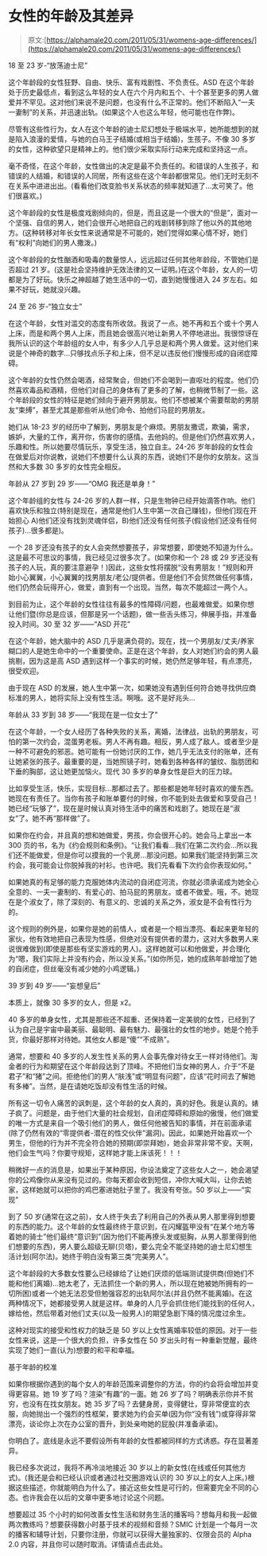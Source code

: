 # 女性的年龄及其差异

> 原文:[https://alphamale20.com/2011/05/31/womens-age-differences/](https://alphamale20.com/2011/05/31/womens-age-differences/)

18 至 23 岁-“放荡迪士尼”

这个年龄段的女性狂野、自由、快乐、富有戏剧性、不负责任。ASD 在这个年龄处于历史最低点，看到这么年轻的女人在六个月内和五个、十个甚至更多的男人做爱并不罕见。这对他们来说不是问题，也没有什么不正常的。他们不断陷入“一夫一妻制”的关系，并迅速出轨。(如果这个人也这么年轻，他可能也在作弊)。

尽管有这些性行为，女人在这个年龄的迪士尼幻想处于极端水平，她所能想到的就是陷入浪漫的爱情，与她的白马王子结婚(或相当于结婚)，生孩子。不像 30 多岁的女性，这种欲望只是精神上的。他们很少采取实际行动来完成和坚持这一点。

毫不奇怪，在这个年龄，女性做出的决定是最不负责任的。和错误的人生孩子，和错误的人结婚，和错误的人同居，所有这些在这个年龄都很常见。他们无时无刻不在关系中进进出出。(看看他们改变脸书关系状态的频率就知道了...太可笑了。他们很喜欢。)

这个年龄段的女性是极度戏剧倾向的，但是，而且这是一个很大的“但是”，面对一个坚强、自信的男人，她们会很开心地把自己的戏剧转移到除了他以外的其他地方。(这种转移对年长女性来说通常是不可能的，她们觉得如果心情不好，她们有“权利”向她们的男人撒泼。)

这个年龄段的女性酗酒和吸毒的数量惊人，远远超过任何其他年龄段，不管她们是否超过 21 岁。(这是社会坚持维护无效法律的又一证明。)在这个年龄，女人的一切都是为了好玩。快乐之神超越了她生活中的一切，直到她慢慢进入 24 岁左右。如果不好玩，她就没兴趣。

24 至 26 岁-“独立女士”

在这个年龄，女性对滥交的态度有所收敛。我说了一点。她不再和五个或十个男人上床，而是和两个男人上床，而且她会很高兴地让新男人不停地进出。我很惊讶在我所认识的这个年龄组的女人中，有多少人几乎总是和两个男人做爱。这对他们来说是个神奇的数字...只够找点乐子和上床，但不足以违反他们慢慢形成的自闭症障碍。

这个年龄的女性仍然会喝酒，经常聚会，但她们不会喝到一直呕吐的程度。他们仍然喜欢毒品和酒精，但他们对自己的身体有了更多的了解，也稍微节制了一些。这个年龄段的女性的特征是她们倾向于避开男朋友。他们不想被某个需要帮助的男朋友“束缚”，甚至尤其是那些听从他们命令、拍他们马屁的男朋友。

她们从 18-23 岁的经历中了解到，男朋友是个麻烦。男朋友撒谎，欺骗，需求，嫉妒，大量的工作，离开你，伤害你的感情。去他妈的。但是他们仍然喜欢男人，乐趣和性。所以她要尽情玩乐，享受生活，独立自主。24-26 岁年龄段的女性会在做爱后对你说教，说她们不想要什么认真的东西，说她们不是你的女朋友。这当然和大多数 30 多岁的女性完全相反。

年龄从 27 岁到 29 岁——“OMG 我还是单身！”

这个年龄组的女性与 24-26 岁的人群一样，只是生物钟已经开始滴答作响。他们喜欢快乐和独立(特别是现在，通常是他们人生中第一次自己赚钱)，但他们现在开始担心 A)他们还没有找到灵魂伴侣，B)他们还没有任何孩子(假设他们还没有任何孩子)...很多都是)。

一个 28 岁还没有孩子的女人会突然想要孩子，非常想要，即使她不知道为什么。这是最不可思议的事情，我已经见过很多次了。(如果你和一个 28 或 29 岁还没有孩子的人玩，真的要注意避孕！)因此，这些女性将摆脱“没有男朋友！”规则和开始小心翼翼，小心翼翼的找男朋友/老公/提供者。但是他们不会贸然做任何事情，他们仍然会玩得开心，做爱，直到有一个出现。当然，每次不能超过一两个人。

到目前为止，这个年龄的女性往往有最多的性障碍/问题，也最难做爱。如果你想让他们暨(你总是应该，但那是另一个话题)，做一些舌头练习，伸展手指，并准备投入时间。30 至 32 岁——“ASD 开花”

在这个年龄，她大脑中的 ASD 几乎是满负荷的。现在，找一个男朋友/丈夫/养家糊口的人是她生命中的一个重要使命。正是在这个年龄，女人对她们约会的男人最挑剔，因为这是高 ASD 遇到这样一个事实的时候，她仍然足够年轻，有点漂亮，很受欢迎。

由于现在 ASD 的发展，她人生中第一次，如果她没有遇到任何符合她寻找供应商标准的男人，她将实际上没有性生活。啊哦。这不是好兆头...

年龄从 33 岁到 38 岁——“我现在是一位女士了”

在这个年龄，一个女人经历了各种失败的关系，离婚，法律战，出轨的男朋友，可怕的第一次约会，混蛋男老板。男人不再有趣。相反，男人成了敌人。或者至少是一种不可避免的邪恶。她可能有一份她讨厌的工作，她几乎无法支付的账单，还有让她紧张的孩子。最重要的是，当她照镜子时，她看到各种各样的皱纹、脂肪团和下垂的胸部，这让她更加恼火。现代 30 多岁的单身女性是巨大的压力球。

比如享受生活，快乐，实现目标...那都过去了。那些都是她年轻时喜欢的傻东西。她现在有责任了。当你有孩子和账单要付的时候，你不能到处去做爱和享受自己！她已经“玩够了”，现在是时候认真对待生活中的痛苦和戏剧了。她现在是“淑女”了。她不再“那样做”了。

如果你在约会，并且真的想和她做爱，男孩，你会很开心的。她会马上拿出一本 300 页的书，名为《约会规则和条例》。“让我们看看...我们在第二次约会...所以我们还不能做爱，但是你可以摸我的一个乳房...那没问题。如果我们能坚持到第三次约会，我可能会让你脱掉我的衬衫。也许吧。我们先看看下次约会你表现如何。”

如果她真的有足够的能力克服她体内流动的自闭症河流，你就必须承诺成为她全心全意的、一夫一妻制的、有爱心的、拍马屁的男朋友。或者不做爱。哦，不。她现在是个淑女了，除了深刻的、有意义的、忠诚的关系之外，淑女是不会有性行为的。

这个规则的例外是，如果你是她的前情人，或者是一个相当漂亮、看起来更年轻的家伙，他有效地把自己表现为性感，但绝对没有提供者的潜力，这对大多数男人来说很难做到(即使是那些有坚实游戏的男人)。这样她就可以和他做爱，并合理化为“嗯，我们实际上并没有约会，所以没关系。”(如你所见，她的成熟年龄增加了她的自闭症，但丝毫没有减少她的小鸡逻辑。)

39 岁到 49 岁——“妄想皇后”

本质上，就像 30 多岁的女人，但是 x2。

40 多岁的单身女性，尤其是那些还不超重、还保持着一定美貌的女性，已经到了认为自己是宇宙中最美丽、最聪明、最有魅力、最强壮的女性的地步。她是个抢手货，你最好那样对待她。其他女人都是“傻”“不成熟”。

通常，想要和 40 多岁的人发生性关系的男人会事先像对待女王一样对待他们。淘金者的行为和期望在这个年龄段达到了顶峰。不把他们当女神的男人，介于“不是君子”和“猪”之间。拒绝他们的男人“肤浅”或“明显有问题”，应该“花时间去了解她有多棒”。当然，是在请她吃饭却没有性生活的时候。

所有这一切令人痛苦的讽刺是，这个年龄的女人真的，真的好色。我是认真的。婊子疯了。问题是，由于他们大量的社会规划，自闭症障碍和原始的傲慢，他们做爱的唯一方式是来自一个吸引他们的男人，做任何他被告知的事情，并在前面承诺(除了仍然有效的“零提供者-潜在的性交伙伴”漏洞)。因此，如果她开始喜欢一个男生，但他的行为并不完全符合她的预期(即崇拜她)，她会非常非常不安。天啊，他们会生气吗？你要守规矩，这样她才能上床该死！！！

稍微好一点的消息是，如果出于某种原因，你设法奠定了这些女人之一，她会渴望你的公鸡像你从来没有见过的。你每天都会收到短信，冲你大喊大叫，让你去她家，这样她就可以把你的鸡巴塞进她肚子里了。我没有夸张。50 岁以上——“实现”

到了 50 岁(通常在这之前)，女人终于失去了利用自己的外表从男人那里得到想要的东西的能力。这个年龄的女性最终终于意识到，在闪耀盔甲没有“在某个地方等着她的骑士”他们最终“意识到”(因为他们不能再撩头发或挺胸，从男人那里得到他们想要的东西)，男人要么超级无聊(贝塔)，要么完全不能坚持她的迪士尼幻想生活计划(阿尔法)。她终于明白没有第三类“完美男人”。

这个年龄段的大多数女性要么已经嫁给了让她们厌烦的低端测试提供商(但她们不能和他们离婚)...她太老了，无法抓住一个新的男人，所以现在她被她所拥有的一切所困)或者一个她无法忍受但勉强容忍的出轨阿尔法(并且仍然不能离婚)。在这两种情况下，她都接受男人就是这样。单身的人几乎会抓住他们能找到的任何人，嫁给他，然后带着对他们丈夫(以及一般男人)的期望急剧下降的情况度过余生。

这种对现实的接受和性权力的缺乏是 50 岁以上女性离婚率较低的原因。对于一些女性来说，这是一个很大的负担，许多女性在 50 岁出头时有一种重新觉醒，最终实现了她们一直(认为)想要的和平和幸福。

基于年龄的校准

如果你根据你遇到的每个女人的年龄范围来调整你的方法，你的约会将会增加并变得更容易。她 19 岁了吗？渲染“有趣”的一面。她 26 岁了吗？明确表示你并不贫穷，也没有在找女朋友。她 35 岁了吗？去健身房，变得健壮，穿非常便宜的衣服，向她抛出一个强烈的性框架，要求她为约会买单(因为你“没有钱”)或穿得非常漂亮，谈论你上次在办公室的晋升，到处亲吻她的屁股(并准备承诺)。

你明白了。底线是永远不要假设所有年龄的女性都被同样的方式诱惑。存在显著差异。

我已经多次说过，我将不再冷淡地接近 30 岁以上的新女性(在线或任何其他方式)。(我还是会和已经认识或者通过社交圈游戏认识的 30 岁以上的女人上床。)根据这些描述，你就能明白为什么了。接近这些女性是可行的，但需要完全不同的心态。也许我会在以后的文章中更多地讨论这个问题。

想要超过 35 个小时的如何改善女性生活和财务生活的播客吗？想每月和我一起做两次教练吗？想要获得数小时基于技术的视频和音频？SMIC 计划是一个每月一次的播客和辅导计划，只要你注册，你就可以获得大量独家的、仅限会员的 Alpha 2.0 内容，并且你可以随时取消。详情请点击此处。